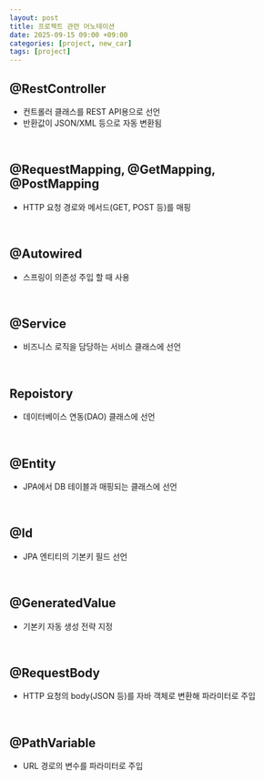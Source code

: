 ```yaml
---
layout: post
title: 프로젝트 관련 어노테이션
date: 2025-09-15 09:00 +09:00
categories: [project, new_car]
tags: [project]
---
```


## @RestController

- 컨트롤러 클래스를 REST API용으로 선언
- 반환값이 JSON/XML 등으로 자동 변환됨

<br>

## @RequestMapping, @GetMapping, @PostMapping

- HTTP 요청 경로와 메서드(GET, POST 등)를 매핑

<br>

## @Autowired

- 스프링이 의존성 주입 할 때 사용

<br>

## @Service

- 비즈니스 로직을 담당하는 서비스 클래스에 선언

<br>

## Repoistory

- 데이터베이스 연동(DAO) 클래스에 선언

<br>

## @Entity

- JPA에서 DB 테이블과 매핑되는 클래스에 선언

<br>

## @Id

- JPA 엔티티의 기본키 필드 선언

<br>

## @GeneratedValue

- 기본키 자동 생성 전략 지정

<br>

## @RequestBody

- HTTP 요청의 body(JSON 등)를 자바 객체로 변환해 파라미터로 주입

<br>

## @PathVariable

- URL 경로의 변수를 파라미터로 주입

<br>

